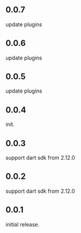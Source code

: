 ## 0.0.7
update plugins

## 0.0.6
update plugins

## 0.0.5
update plugins

## 0.0.4
init.

## 0.0.3
support dart sdk from 2.12.0

## 0.0.2
support dart sdk from 2.12.0

## 0.0.1
initial release.
